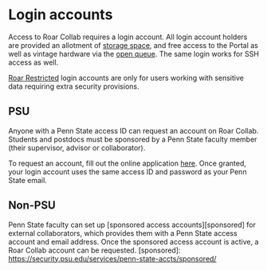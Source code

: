 # Login accounts

Access to Roar Collab requires a login account.
All login account holders are provided 
an allotment of [storage space](10_FileStorage.md/#quotas),
and free access to the Portal as well as vintage hardware 
via the [open queue](08_BatchJobs.md/#queues).
The same login works for SSH access as well.

[Roar Restricted](15_RoarRestricted.md) login accounts 
are only for users working with sensitive data
requiring extra security provisions.


## PSU

Anyone with a Penn State access ID
can request an account on Roar Collab.
Students and postdocs must be sponsored by a Penn State faculty member 
(their supervisor, advisor or collaborator). 

To request an account, fill out the online application 
[here](https://accounts.hpc.psu.edu/users/#).
Once granted, your login account uses the same access ID and password
as your Penn State email.


## Non-PSU

Penn State faculty can set up [sponsored access accounts][sponsored]
for external collaborators, 
which provides them with a Penn State access account and email address.
Once the sponsored access account is active, a Roar Collab account can be requested.
[sponsored]: https://security.psu.edu/services/penn-state-accts/sponsored/ 
